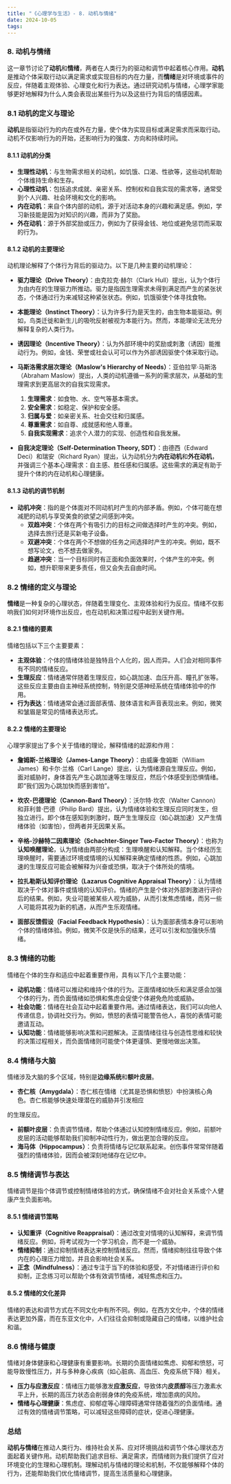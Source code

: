 ```yaml
---
title: "《心理学与生活》- 8. 动机与情绪"
date: 2024-10-05
tags: 
---
```

### 8. **动机与情绪**

这一章节讨论了**动机**和**情绪**，两者在人类行为的驱动和调节中起着核心作用。**动机**是推动个体采取行动以满足需求或实现目标的内在力量，而**情绪**是对环境或事件的反应，伴随着主观体验、心理变化和行为表达。通过研究动机与情绪，心理学家能够更好地解释为什么人类会表现出某些行为以及这些行为背后的情感因素。

### 8.1 动机的定义与理论

**动机**是指驱动行为的内在或外在力量，使个体为实现目标或满足需求而采取行动。动机不仅影响行为的开始，还影响行为的强度、方向和持续时间。

#### 8.1.1 动机的分类
- **生理性动机**：与生物需求相关的动机，如饥饿、口渴、性欲等，这些动机帮助个体维持生命和生存。
- **心理性动机**：包括追求成就、亲密关系、控制权和自我实现的需求等，通常受到个人兴趣、社会环境和文化的影响。
- **内在动机**：来自个体内部的动机，源于对活动本身的兴趣和满足感。例如，学习新技能是因为对知识的兴趣，而非为了奖励。
- **外在动机**：源于外部奖励或压力，例如为了获得金钱、地位或避免惩罚而采取的行为。

#### 8.1.2 动机的主要理论
动机理论解释了个体行为背后的驱动力。以下是几种主要的动机理论：

- **驱力理论（Drive Theory）**：由克拉克·赫尔（Clark Hull）提出，认为个体行为由内在的生理驱力所推动。驱力是指因生理需求未得到满足而产生的紧张状态，个体通过行为来减轻这种紧张状态。例如，饥饿驱使个体寻找食物。
  
- **本能理论（Instinct Theory）**：认为许多行为是天生的，由生物本能驱动。例如，鸟类迁徙和新生儿的吸吮反射被视为本能行为。然而，本能理论无法充分解释复杂的人类行为。

- **诱因理论（Incentive Theory）**：认为外部环境中的奖励或刺激（诱因）能推动行为。例如，金钱、荣誉或社会认可可以作为外部诱因驱使个体采取行动。

- **马斯洛需求层次理论（Maslow's Hierarchy of Needs）**：亚伯拉罕·马斯洛（Abraham Maslow）提出，人类的动机遵循一系列的需求层次，从基础的生理需求到更高层次的自我实现需求。
  1. **生理需求**：如食物、水、空气等基本需求。
  2. **安全需求**：如稳定、保护和安全感。
  3. **归属与爱**：如亲密关系、社会交往和归属感。
  4. **尊重需求**：如自尊、成就感和他人尊重。
  5. **自我实现需求**：追求个人潜力的实现、创造性和自我发展。

- **自我决定理论（Self-Determination Theory, SDT）**：由德西（Edward Deci）和瑞安（Richard Ryan）提出，认为动机分为**内在动机**和**外在动机**，并强调三个基本心理需求：自主感、胜任感和归属感。这些需求的满足有助于提升个体的内在动机和心理健康。

#### 8.1.3 动机的调节机制
- **动机冲突**：指的是个体面对不同动机时产生的内部矛盾。例如，个体可能在想减肥的动机与享受美食的欲望之间感到冲突。
  - **双趋冲突**：个体在两个有吸引力的目标之间做选择时产生的冲突。例如，选择去旅行还是买新电子设备。
  - **双避冲突**：个体在两个不想做的任务之间选择时产生的冲突。例如，既不想写论文，也不想去做家务。
  - **趋避冲突**：当一个目标同时有正面和负面效果时，个体产生的冲突。例如，想升职带来更多责任，但又会失去自由时间。

### 8.2 情绪的定义与理论

**情绪**是一种复杂的心理状态，伴随着生理变化、主观体验和行为反应。情绪不仅影响我们如何对环境作出反应，也在动机和决策过程中起到关键作用。

#### 8.2.1 情绪的要素
情绪包括以下三个主要要素：
- **主观体验**：个体的情绪体验是独特且个人化的，因人而异。人们会对相同事件有不同的情绪反应。
- **生理反应**：情绪通常伴随着生理反应，如心跳加速、血压升高、瞳孔扩张等。这些反应主要由自主神经系统控制，特别是交感神经系统在情绪体验中的作用。
- **行为表达**：情绪通常会通过面部表情、肢体语言和声音表现出来。例如，微笑和皱眉是常见的情绪表达形式。

#### 8.2.2 情绪的主要理论
心理学家提出了多个关于情绪的理论，解释情绪的起源和作用：

- **詹姆斯-兰格理论（James-Lange Theory）**：由威廉·詹姆斯（William James）和卡尔·兰格（Carl Lange）提出，认为情绪源自生理反应。例如，面对威胁时，身体首先产生心跳加速等生理反应，然后个体感受到恐惧情绪。即“我们因为心跳加快而感到害怕”。

- **坎农-巴德理论（Cannon-Bard Theory）**：沃尔特·坎农（Walter Cannon）和菲利普·巴德（Philip Bard）提出，认为情绪体验和生理反应同时发生，但独立进行。即个体在感知到刺激时，既产生生理反应（如心跳加速）又产生情绪体验（如害怕），但两者并无因果关系。

- **辛格-沙赫特二因素理论（Schachter-Singer Two-Factor Theory）**：也称为**认知唤醒理论**，认为情绪由两部分构成：生理唤醒和认知解释。当个体经历生理唤醒时，需要通过环境或情境的认知解释来确定情绪的性质。例如，心跳加速的生理反应可能会被解释为兴奋或恐惧，取决于个体所处的情境。

- **拉扎勒斯认知评价理论（Lazarus Cognitive Appraisal Theory）**：认为情绪取决于个体对事件或情境的认知评价。情绪的产生是个体对外部刺激进行评价后的结果。例如，失业可能被某些人视为威胁，从而引发焦虑情绪，而另一些人可能将其视为新的机遇，从而产生乐观情绪。

- **面部反馈假设（Facial Feedback Hypothesis）**：认为面部表情本身可以影响个体的情绪体验。例如，微笑不仅是快乐的结果，还可以引发和加强快乐情绪。

### 8.3 情绪的功能

情绪在个体的生存和适应中起着重要作用，具有以下几个主要功能：

- **动机功能**：情绪可以推动和维持个体的行为。正面情绪如快乐和满足感会加强个体的行为，而负面情绪如恐惧和焦虑会促使个体避免危险或威胁。
- **社会功能**：情绪在社会互动中起着重要作用。通过情绪表达，我们可以向他人传递信息，协调社交行为。例如，愤怒的表情可能警告他人，喜悦的表情可能邀请互动。
- **认知功能**：情绪能够影响决策和问题解决。正面情绪往往与创造性思维和较快的决策过程相关，而负面情绪则可能使个体更谨慎、更慢地做出决策。

### 8.4 情绪与大脑

情绪涉及大脑的多个区域，特别是**边缘系统**和**额叶皮层**。

- **杏仁核（Amygdala）**：杏仁核在情绪（尤其是恐惧和愤怒）中扮演核心角色。杏仁核能够快速处理潜在的威胁并引发相应

的生理反应。
- **前额叶皮层**：负责调节情绪，帮助个体通过认知控制情绪反应。例如，前额叶皮层的活动能够帮助我们抑制冲动性行为，做出更加合理的反应。
- **海马体（Hippocampus）**：负责将情绪与记忆联系起来。创伤事件常常伴随着强烈的情绪体验，因而会被深刻地储存在记忆中。

### 8.5 情绪调节与表达

情绪调节是指个体调节或控制情绪体验的方式，确保情绪不会对社会关系或个人健康产生负面影响。

#### 8.5.1 情绪调节策略
- **认知重评（Cognitive Reappraisal）**：通过改变对情境的认知解释，来调节情绪反应。例如，将考试视为一个学习机会，而不是一个威胁。
- **情绪抑制**：通过抑制情绪表达来控制情绪反应。然而，情绪抑制往往导致个体内在的心理压力增加，并且会影响社会关系。
- **正念（Mindfulness）**：通过专注于当下的体验和感受，不对情绪进行评价和抑制，正念练习可以帮助个体有效调节情绪，减轻焦虑和压力。

#### 8.5.2 情绪的文化差异
情绪的表达和调节方式在不同文化中有所不同。例如，在西方文化中，个体的情绪表达更加外露，而在东亚文化中，人们往往会抑制或隐藏自己的情绪，以维护社会和谐。

### 8.6 情绪与健康

情绪对身体健康和心理健康有重要影响。长期的负面情绪如焦虑、抑郁和愤怒，可能导致慢性压力，并与多种身心疾病（如心脏病、高血压、免疫系统下降）相关。

- **压力与应激反应**：情绪压力能够激发**应激反应**，导致体内**皮质醇**等压力激素水平上升，长期的高压力状态会削弱身体的免疫系统，增加患病的风险。
- **情绪与心理健康**：焦虑症、抑郁症等心理障碍通常伴随着强烈的负面情绪。通过有效的情绪调节策略，可以减轻这些障碍的症状，促进心理健康。

### 总结

**动机与情绪**在推动人类行为、维持社会关系、应对环境挑战和调节个体心理状态方面起着关键作用。动机帮助我们追求目标、满足需求，而情绪则为我们提供了应对环境变化的生理和心理机制。理解动机与情绪的理论和机制，不仅能够解释个体的行为，还能帮助我们优化情绪调节，提高生活质量和心理健康。